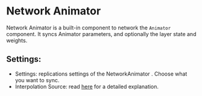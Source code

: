 # Network Animator

Network Animator is a built-in component to network the `Animator` component. It syncs Animator parameters, and optionally the layer state and weights.

## Settings:

- Settings:  replications settings of the NetworkAnimator . Choose what you want to sync.
- Interpolation Source: read [here](../interpolation.md) for a detailed explanation.
